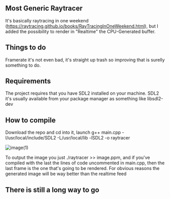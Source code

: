 ## Most Generic Raytracer
It's basically raytracing in one weekend (https://raytracing.github.io/books/RayTracingInOneWeekend.html), but I added the possibility to render in "Realtime" the CPU-Generated buffer.

## Things to do
Framerate it's not even bad, it's straight up trash so improving that is surelly something to do.
## Requirements
The project requires that you have SDL2 installed on your machine. SDL2 it's usually available from your package manager as something like libsdl2-dev
## How to compile
Download the repo and cd into it, launch g++ main.cpp -I/usr/local/include/SDL2 -L/usr/local/lib -lSDL2 -o raytracer

![image(1)](https://github.com/user-attachments/assets/554ebb56-e964-41c0-97e7-3d51d94ebb8c)

To output the image you just ./raytracer >> image.ppm, and if you've compiled with the last the lines of code uncommented in main.cpp, then the last frame is the one that's going to be rendered. For obvious reasons the generated image will be way better than the realtime feed

## There is still a long way to go
